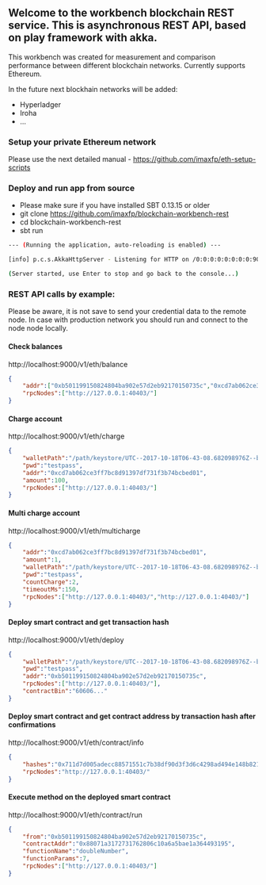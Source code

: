 ## Welcome to the workbench blockchain REST service. This is asynchronous REST API, based on play framework with akka.     
 
This workbench was created for measurement and comparison performance between different blockchain networks.
Currently supports Ethereum. 

In the future next blockhain networks will be added:

* Hyperladger 
* Iroha
* ...

### Setup your private Ethereum network
Please use the next detailed manual - https://github.com/imaxfp/eth-setup-scripts

### Deploy and run app from source
* Please make sure if you have installed SBT 0.13.15 or older
* git clone https://github.com/imaxfp/blockchain-workbench-rest
* cd blockchain-workbench-rest
* sbt run

```bash
--- (Running the application, auto-reloading is enabled) ---

[info] p.c.s.AkkaHttpServer - Listening for HTTP on /0:0:0:0:0:0:0:0:9000

(Server started, use Enter to stop and go back to the console...)

```

### REST API calls by example:
Please be aware, it is not save to send your credential data to the remote node. 
In case with production network you should run and connect to the node node locally.  

#### Check balances
http://localhost:9000/v1/eth/balance

```json
{   
	"addr":["0xb501199150824804ba902e57d2eb92170150735c","0xcd7ab062ce3ff7bc8d91397df731f3b74bcbed01"],
	"rpcNodes":["http://127.0.0.1:40403/"]
}
```

#### Charge account
http://localhost:9000/v1/eth/charge

```json
{   
	"walletPath":"/path/keystore/UTC--2017-10-18T06-43-08.682098976Z--b501199150824804ba902e57d2eb92170150735c",
	"pwd":"testpass",
	"addr":"0xcd7ab062ce3ff7bc8d91397df731f3b74bcbed01",
	"amount":100,
	"rpcNodes":["http://127.0.0.1:40403/"]
}

```

#### Multi charge account 
http://localhost:9000/v1/eth/multicharge

```json
{   
	"addr":"0xcd7ab062ce3ff7bc8d91397df731f3b74bcbed01",
	"amount":1,
	"walletPath":"/path/keystore/UTC--2017-10-18T06-43-08.682098976Z--b501199150824804ba902e57d2eb92170150735c",
	"pwd":"testpass",
	"countCharge":2,
	"timeoutMs":150,
	"rpcNodes":["http://127.0.0.1:40403/","http://127.0.0.1:40403/"]
}
```

#### Deploy smart contract and get transaction hash
http://localhost:9000/v1/eth/deploy

```json
{   
	"walletPath":"/path/keystore/UTC--2017-10-18T06-43-08.682098976Z--b501199150824804ba902e57d2eb92170150735c",
	"pwd":"testpass",
	"addr":"0xb501199150824804ba902e57d2eb92170150735c",
	"rpcNodes":["http://127.0.0.1:40403/"],
	"contractBin":"60606..."
}
```

#### Deploy smart contract and get contract address by transaction hash after confirmations
http://localhost:9000/v1/eth/contract/info

```json
{   
	"hashes":"0x711d7d005adecc88571551c7b38df90d3f3d6c4298ad494e148b821eda92ad5d",
	"rpcNodes":"http://127.0.0.1:40403/"
}
```

#### Execute method on the deployed smart contract 
http://localhost:9000/v1/eth/contract/run

```json
{   
	"from":"0xb501199150824804ba902e57d2eb92170150735c",
	"contractAddr":"0x88071a3172731762806c10a6a5bae1a364493195",
	"functionName":"doubleNumber",
	"functionParams":7,
	"rpcNodes":["http://127.0.0.1:40403/"]
}
```



   


